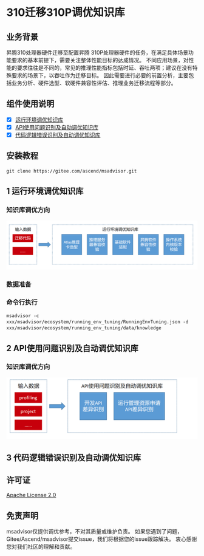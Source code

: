 # 310迁移310P调优知识库

## 业务背景

昇腾310处理器硬件迁移至配置昇腾 310P处理器硬件的任务，在满足具体场景功能要求的基本前提下，需要关注整体性能目标的达成情况。
不同应用场景，对性能的要求往往是不同的，常见的推理性能指标包括时延、吞吐两项；建议在没有特殊要求的场景下，以吞吐作为迁移目标。
因此需要进行必要的前置分析，主要包括业务分析、硬件选型、软硬件兼容性评估、推理业务迁移流程等部分。


## 组件使用说明

- [x]  [运行环境调优知识库](#1-运行环境调优知识库)
- [x]  [API使用问题识别及自动调优知识库](#2-API使用问题识别及自动调优知识库)
- [x]  [代码逻辑错误识别及自动调优知识库](#3-代码逻辑错误识别及自动调优知识库)

## 安装教程

```shell
git clone https://gitee.com/ascend/msadvisor.git

```
## 1 运行环境调优知识库
### 知识库调优方向
![知识库调优方向](running_env_tuning/doc/running_env_tuning.PNG)
### 数据准备

### 命令行执行
```shell
msadvisor -c xxx/msadvisor/ecosystem/running_env_tuning/RunningEnvTuning.json -d xxx/msadvisor/ecosystem/running_env_tuning/data/knowledge

```
## 2 API使用问题识别及自动调优知识库
### 知识库调优方向
![知识库调优方向](Api_optimization_suggestion/doc/Api_optimization_suggestion.PNG)

## 3 代码逻辑错误识别及自动调优知识库

## 许可证

[Apache License 2.0](LICENSE)

## 免责声明

msadvisor仅提供调优参考，不对其质量或维护负责。
如果您遇到了问题，Gitee/Ascend/msadvisor提交issue，我们将根据您的issue跟踪解决。
衷心感谢您对我们社区的理解和贡献。
